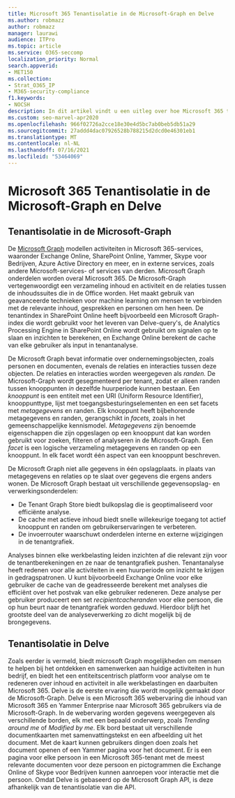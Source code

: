 ```yaml
---
title: Microsoft 365 Tenantisolatie in de Microsoft-Graph en Delve
ms.author: robmazz
author: robmazz
manager: laurawi
audience: ITPro
ms.topic: article
ms.service: O365-seccomp
localization_priority: Normal
search.appverid:
- MET150
ms.collection:
- Strat_O365_IP
- M365-security-compliance
f1.keywords:
- NOCSH
description: In dit artikel vindt u een uitleg over hoe Microsoft 365 tenantisolatie werkt in de Office Graph en in Delve.
ms.custom: seo-marvel-apr2020
ms.openlocfilehash: 966f02726a2cce18e30e4d5bc7ab0beb5db51a29
ms.sourcegitcommit: 27addd4dac07926528b788215d2dcd0e46301eb1
ms.translationtype: MT
ms.contentlocale: nl-NL
ms.lasthandoff: 07/16/2021
ms.locfileid: "53464069"
---
```

# <a name="microsoft-365-tenant-isolation-in-the-microsoft-graph-and-delve"></a>Microsoft 365 Tenantisolatie in de Microsoft-Graph en Delve

## <a name="tenant-isolation-in-the-microsoft-graph"></a>Tenantisolatie in de Microsoft-Graph

De [Microsoft Graph](https://developer.microsoft.com/graph) modellen activiteiten in Microsoft 365-services, waaronder Exchange Online, SharePoint Online, Yammer, Skype voor Bedrijven, Azure Active Directory en meer, en in externe services, zoals andere Microsoft-services- of services van derden. Microsoft Graph onderdelen worden overal Microsoft 365. De Microsoft-Graph vertegenwoordigt een verzameling inhoud en activiteit en de relaties tussen de inhoudssuites die in de Office worden. Het maakt gebruik van geavanceerde technieken voor machine learning om mensen te verbinden met de relevante inhoud, gesprekken en personen om hen heen. De tenantindex in SharePoint Online heeft bijvoorbeeld een Microsoft Graph-index die wordt gebruikt voor het leveren van Delve-query's, de Analytics Processing Engine in SharePoint Online wordt gebruikt om signalen op te slaan en inzichten te berekenen, en Exchange Online berekent de cache van elke gebruiker als input in tenantanalyse.

De Microsoft Graph bevat informatie over ondernemingsobjecten, zoals personen en documenten, evenals de relaties en interacties tussen deze objecten. De relaties en interacties worden weergegeven als *randen.* De Microsoft-Graph wordt gesegmenteerd per tenant, zodat er alleen randen tussen knooppunten *in* dezelfde huurperiode kunnen bestaan. Een *knooppunt* is een entiteit met een URI (Uniform Resource Identifier), knooppunttype, lijst met toegangsbesturingselementen en een set facets met *metagegevens* en randen. Elk knooppunt heeft bijbehorende metagegevens en randen, gerangschikt in *facets,* zoals in het gemeenschappelijke kennismodel. *Metagegevens* zijn benoemde eigenschappen die zijn opgeslagen op een knooppunt dat kan worden gebruikt voor zoeken, filteren of analyseren in de Microsoft-Graph. Een *facet* is een logische verzameling metagegevens en randen op een knooppunt. In elk facet wordt één aspect van een knooppunt beschreven. 

De Microsoft Graph niet alle gegevens in één opslagplaats. in plaats van metagegevens en relaties op te slaat over gegevens die ergens anders wonen. De Microsoft Graph bestaat uit verschillende gegevensopslag- en verwerkingsonderdelen:

- De Tenant Graph Store biedt bulkopslag die is geoptimaliseerd voor efficiënte analyse.
- De cache met actieve inhoud biedt snelle willekeurige toegang tot actief knooppunt en randen om gebruikerservaringen te verbeteren.
- De invoerrouter waarschuwt onderdelen interne en externe wijzigingen in de tenantgrafiek.

Analyses binnen elke werkbelasting leiden inzichten af die relevant zijn voor de tenantberekeningen en ze naar de tenantgrafiek pushen. Tenantanalyse heeft redenen voor alle activiteiten in een huurperiode om inzicht te krijgen in gedragspatronen. U kunt bijvoorbeeld Exchange Online voor elke gebruiker de cache van de geadresseerde berekent met analyses die efficiënt over het postvak van elke gebruiker redeneren. Deze analyse per gebruiker produceert een set *recipientcacheranden* voor elke persoon, die op hun beurt naar de tenantgrafiek worden geduwd. Hierdoor blijft het grootste deel van de analyseverwerking zo dicht mogelijk bij de brongegevens.

## <a name="tenant-isolation-in-delve"></a>Tenantisolatie in Delve

Zoals eerder is vermeld, biedt microsoft Graph mogelijkheden om mensen te helpen bij het ontdekken en samenwerken aan huidige activiteiten in hun bedrijf, en biedt het een entiteitscentrisch platform voor analyse om te redeneren over inhoud en activiteit in alle werkbelastingen en daarbuiten Microsoft 365. Delve is de eerste ervaring die wordt mogelijk gemaakt door de Microsoft-Graph.
Delve is een Microsoft 365 webervaring die inhoud van Microsoft 365 en Yammer Enterprise naar Microsoft 365 gebruikers via de Microsoft-Graph. In de webervaring worden gegevens weergegeven als verschillende borden, elk met een bepaald onderwerp, zoals *Trending around me* of *Modified by me*. Elk bord bestaat uit verschillende documentkaarten met samenvattingstekst en een afbeelding uit het document. Met de kaart kunnen gebruikers dingen doen zoals het document openen of een Yammer pagina voor het document. Er is een pagina voor elke persoon in een Microsoft 365-tenant met de meest relevante documenten voor deze persoon en pictogrammen die Exchange Online of Skype voor Bedrijven kunnen aanroepen voor interactie met die persoon. Omdat Delve is gebaseerd op de Microsoft Graph API, is deze afhankelijk van de tenantisolatie van die API.